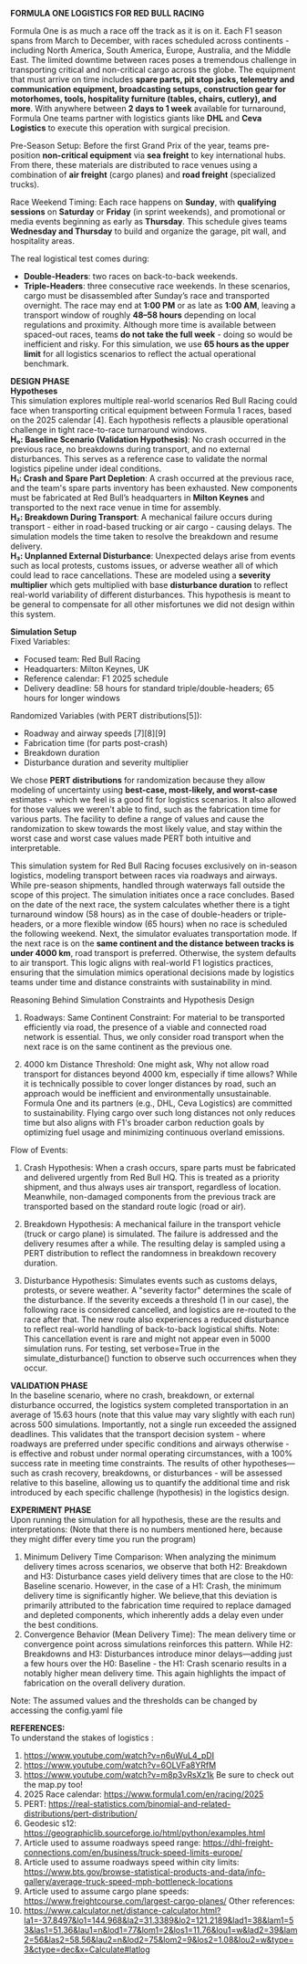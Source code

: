 **FORMULA ONE LOGISTICS FOR RED BULL RACING**

Formula One is as much a race off the track as it is on it. Each F1 season spans from March to December, with races scheduled across continents - including North America, South America, Europe, Australia, and the Middle East. The limited downtime between races poses a tremendous challenge in transporting critical and non-critical cargo across the globe. The equipment that must arrive on time includes **spare parts, pit stop jacks, telemetry and communication equipment, broadcasting setups, construction gear for motorhomes, tools, hospitality furniture (tables, chairs, cutlery), and more**. With anywhere between **2 days to 1 week** available for turnaround, Formula One teams partner with logistics giants like **DHL** and **Ceva Logistics** to execute this operation with surgical precision.

Pre-Season Setup:
Before the first Grand Prix of the year, teams pre-position **non-critical equipment** via **sea freight** to key international hubs. From there, these materials are distributed to race venues using a combination of **air freight** (cargo planes) and **road freight** (specialized trucks).

Race Weekend Timing:
Each race happens on **Sunday**, with **qualifying sessions** on **Saturday** or **Friday** (in sprint weekends), and promotional or media events beginning as early as **Thursday**. This schedule gives teams **Wednesday and Thursday** to build and organize the garage, pit wall, and hospitality areas.

The real logistical test comes during:
* **Double-Headers**: two races on back-to-back weekends.
* **Triple-Headers**: three consecutive race weekends.
In these scenarios, cargo must be disassembled after Sunday’s race and transported overnight. The race may end at **1:00 PM** or as late as **1:00 AM**, leaving a transport window of roughly **48–58 hours** depending on local regulations and proximity. Although more time is available between spaced-out races, teams **do not take the full week** - doing so would be inefficient and risky. For this simulation, we use **65 hours as the upper limit** for all logistics scenarios to reflect the actual operational benchmark.

**DESIGN PHASE**  
**Hypotheses**  
This simulation explores multiple real-world scenarios Red Bull Racing could face when transporting critical equipment between Formula 1 races, based on the 2025 calendar [4]. Each hypothesis reflects a plausible operational challenge in tight race-to-race turnaround windows.    
**H₀: Baseline Scenario (Validation Hypothesis)**: No crash occurred in the previous race, no breakdowns during transport, and no external disturbances. This serves as a reference case to validate the normal logistics pipeline under ideal conditions.    
**H₁: Crash and Spare Part Depletion**: A crash occurred at the previous race, and the team's spare parts inventory has been exhausted. New components must be fabricated at Red Bull’s headquarters in **Milton Keynes** and transported to the next race venue in time for assembly.    
**H₂: Breakdown During Transport**: A mechanical failure occurs during transport - either in road-based trucking or air cargo - causing delays. The simulation models the time taken to resolve the breakdown and resume delivery.    
**H₃: Unplanned External Disturbance**: Unexpected delays arise from events such as local protests, customs issues, or adverse weather all of which could lead to race cancellations. These are modeled using a **severity multiplier** which gets multiplied with base **disturbance duration** to reflect real-world variability of different disturbances. This hypothesis is meant to be general to compensate for all other misfortunes we did not design within this system.  

**Simulation Setup**  
Fixed Variables:
  * Focused team: Red Bull Racing
  * Headquarters: Milton Keynes, UK
  * Reference calendar: F1 2025 schedule
  * Delivery deadline: 58 hours for standard triple/double-headers; 65 hours for longer windows
  
Randomized Variables (with PERT distributions[5]):
  * Roadway and airway speeds [7][8][9]
  * Fabrication time (for parts post-crash)
  * Breakdown duration
  * Disturbance duration and severity multiplier

We chose **PERT distributions** for randomization because they allow modeling of uncertainty using **best-case, most-likely, and worst-case** estimates - which we feel is a good fit for logistics scenarios. It also allowed for those values we weren't able to find, such as the fabrication time for various parts. The facility to define a range of values and cause the randomization to skew towards the most likely value, and stay within the worst case and worst case values made PERT both intuitive and interpretable.

This simulation system for Red Bull Racing focuses exclusively on in-season logistics, modeling transport between races via roadways and airways. While pre-season shipments, handled through waterways fall outside the scope of this project. The simulation initiates once a race concludes. Based on the date of the next race, the system calculates whether there is a tight turnaround window (58 hours) as in the case of double-headers or triple-headers, or a more flexible window (65 hours) when no race is scheduled the following weekend. 
Next, the simulator evaluates transportation mode. If the next race is on the **same continent and the distance between tracks is under 4000 km**, road transport is preferred. Otherwise, the system defaults to air transport. This logic aligns with real-world F1 logistics practices, ensuring that the simulation mimics operational decisions made by logistics teams under time and distance constraints with sustainability in mind.

Reasoning Behind Simulation Constraints and Hypothesis Design
1. Roadways: Same Continent Constraint: For material to be transported efficiently via road, the presence of a viable and connected road network is essential. Thus, we only consider road transport when the next race is on the same continent as the previous one. 

2. 4000 km Distance Threshold: One might ask, Why not allow road transport for distances beyond 4000 km, especially if time allows? While it is technically possible to cover longer distances by road, such an approach would be inefficient and environmentally unsustainable. Formula One and its partners (e.g., DHL, Ceva Logistics) are committed to sustainability. Flying cargo over such long distances not only reduces time but also aligns with F1's broader carbon reduction goals by optimizing fuel usage and minimizing continuous overland emissions.

Flow of Events:
1. Crash Hypothesis: When a crash occurs, spare parts must be fabricated and delivered urgently from Red Bull HQ. This is treated as a priority shipment, and thus always uses air transport, regardless of location. Meanwhile, non-damaged components from the previous track are transported based on the standard route logic (road or air).

2. Breakdown Hypothesis: A mechanical failure in the transport vehicle (truck or cargo plane) is simulated. The failure is addressed and the delivery resumes after a while. The resulting delay is sampled using a PERT distribution to reflect the randomness in breakdown recovery duration.

3. Disturbance Hypothesis: Simulates events such as customs delays, protests, or severe weather. A "severity factor" determines the scale of the disturbance. If the severity exceeds a threshold (1 in our case), the following race is considered cancelled, and logistics are re-routed to the race after that. The new route also experiences a reduced disturbance to reflect real-world handling of back-to-back logistical shifts.
Note: This cancellation event is rare and might not appear even in 5000 simulation runs. For testing, set verbose=True in the simulate_disturbance() function to observe such occurrences when they occur.

**VALIDATION PHASE**  
In the baseline scenario, where no crash, breakdown, or external disturbance occurred, the logistics system completed transportation in an average of 15.63 hours (note that this value may vary slightly with each run) across 500 simulations. Importantly, not a single run exceeded the assigned deadlines. This validates that the transport decision system - where roadways are preferred under specific conditions and airways otherwise - is effective and robust under normal operating circumstances, with a 100% success rate in meeting time constraints. The results of other hypotheses—such as crash recovery, breakdowns, or disturbances - will be assessed relative to this baseline, allowing us to quantify the additional time and risk introduced by each specific challenge (hypothesis) in the logistics design.

**EXPERIMENT PHASE**  
Upon running the simulation for all hypothesis, these are the results and interpretations:
(Note that there is no numbers mentioned here, because they might differ every time you run the program)

1. Minimum Delivery Time Comparison: When analyzing the minimum delivery times across scenarios, we observe that both H2: Breakdown and H3: Disturbance cases yield delivery times that are close to the H0: Baseline scenario. However, in the case of a H1: Crash, the minimum delivery time is significantly higher. We believe,that this deviation is primarily attributed to the fabrication time required to replace damaged and depleted components, which inherently adds a delay even under the best conditions.
2. Convergence Behavior (Mean Delivery Time): The mean delivery time or convergence point across simulations reinforces this pattern. While H2: Breakdowns and H3: Disturbances introduce minor delays—adding just a few hours over the H0: Baseline - the H1: Crash scenario results in a notably higher mean delivery time. This again highlights the impact of fabrication on the overall delivery duration.

Note: The assumed values and the thresholds can be changed by accessing the config.yaml file

**REFERENCES:**  
To understand the stakes of logistics :
1. https://www.youtube.com/watch?v=n6uWuL4_pDI
2. https://www.youtube.com/watch?v=6OLVFa8YRfM
3. https://www.youtube.com/watch?v=m8p3vRsXz1k
Be sure to check out the map.py too!
4. 2025 Race calendar: https://www.formula1.com/en/racing/2025
5. PERT: https://real-statistics.com/binomial-and-related-distributions/pert-distribution/
6. Geodesic s12: https://geographiclib.sourceforge.io/html/python/examples.html
7. Article used to assume roadways speed range: https://dhl-freight-connections.com/en/business/truck-speed-limits-europe/
8. Article used to assume roadways speed within city limits: https://www.bts.gov/browse-statistical-products-and-data/info-gallery/average-truck-speed-mph-bottleneck-locations
9. Article used to assume cargo plane speeds: https://www.freightcourse.com/largest-cargo-planes/
Other references:
10. https://www.calculator.net/distance-calculator.html?la1=-37.8497&lo1=144.968&la2=31.3389&lo2=121.2189&lad1=38&lam1=53&las1=51.36&lau1=n&lod1=77&lom1=2&los1=11.76&lou1=w&lad2=39&lam2=56&las2=58.56&lau2=n&lod2=75&lom2=9&los2=1.08&lou2=w&type=3&ctype=dec&x=Calculate#latlog
